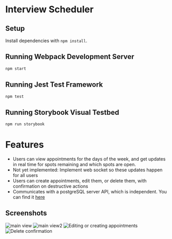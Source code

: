 # Interview Scheduler

## Setup

Install dependencies with `npm install`.

## Running Webpack Development Server

```sh
npm start
```

## Running Jest Test Framework

```sh
npm test
```

## Running Storybook Visual Testbed

```sh
npm run storybook
```

# Features

* Users can view appointments for the days of the week, and get updates in real time for spots remaining and which spots are open.
* Not yet implemented: Implement web socket so these updates happen for all users
* Users can create appointments, edit them, or delete them, with confirmation on destructive actions
* Communicates with a postgreSQL server API,  which is independent. You can find it [here](https://github.com/lighthouse-labs/scheduler-api)

## Screenshots
![main view](https://imgur.com/GaH4aLf)
![main view2](https://imgur.com/1jJ1MnX)
![Editing or creating appointments](https://imgur.com/l6uOBit)
![Delete confirmation](https://imgur.com/cfV6LMJ)